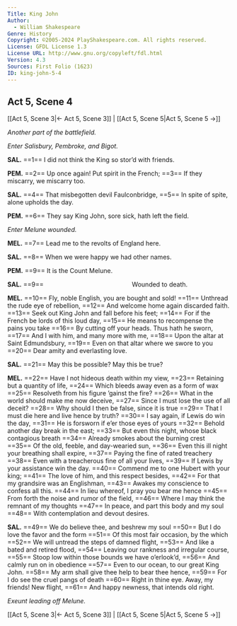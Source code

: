```yaml
---
Title: King John
Author: 
  - William Shakespeare
Genre: History
Copyright: ©2005-2024 PlayShakespeare.com. All rights reserved.
License: GFDL License 1.3
License URL: http://www.gnu.org/copyleft/fdl.html
Version: 4.3
Sources: First Folio (1623)
ID: king-john-5-4
---
```


## Act 5, Scene 4
[[Act 5, Scene 3|← Act 5, Scene 3]] | [[Act 5, Scene 5|Act 5, Scene 5 →]]

*Another part of the battlefield.*

*Enter Salisbury, Pembroke, and Bigot.*

**SAL.**
==1== I did not think the King so stor’d with friends.

**PEM.**
==2== Up once again! Put spirit in the French;
==3== If they miscarry, we miscarry too.

**SAL.**
==4== That misbegotten devil Faulconbridge,
==5== In spite of spite, alone upholds the day.

**PEM.**
==6== They say King John, sore sick, hath left the field.

*Enter Melune wounded.*

**MEL.**
==7== Lead me to the revolts of England here.

**SAL.**
==8== When we were happy we had other names.

**PEM.**
==9== It is the Count Melune.

**SAL.**
==9==               Wounded to death.

**MEL.**
==10== Fly, noble English, you are bought and sold!
==11== Unthread the rude eye of rebellion,
==12== And welcome home again discarded faith.
==13== Seek out King John and fall before his feet;
==14== For if the French be lords of this loud day,
==15== He means to recompense the pains you take
==16== By cutting off your heads. Thus hath he sworn,
==17== And I with him, and many more with me,
==18== Upon the altar at Saint Edmundsbury,
==19== Even on that altar where we swore to you
==20== Dear amity and everlasting love.

**SAL.**
==21== May this be possible? May this be true?

**MEL.**
==22== Have I not hideous death within my view,
==23== Retaining but a quantity of life,
==24== Which bleeds away even as a form of wax
==25== Resolveth from his figure ’gainst the fire?
==26== What in the world should make me now deceive,
==27== Since I must lose the use of all deceit?
==28== Why should I then be false, since it is true
==29== That I must die here and live hence by truth?
==30== I say again, if Lewis do win the day,
==31== He is forsworn if e’er those eyes of yours
==32== Behold another day break in the east;
==33== But even this night, whose black contagious breath
==34== Already smokes about the burning crest
==35== Of the old, feeble, and day-wearied sun,
==36== Even this ill night your breathing shall expire,
==37== Paying the fine of rated treachery
==38== Even with a treacherous fine of all your lives,
==39== If Lewis by your assistance win the day.
==40== Commend me to one Hubert with your king;
==41== The love of him, and this respect besides,
==42== For that my grandsire was an Englishman,
==43== Awakes my conscience to confess all this.
==44== In lieu whereof, I pray you bear me hence
==45== From forth the noise and rumor of the field,
==46== Where I may think the remnant of my thoughts
==47== In peace, and part this body and my soul
==48== With contemplation and devout desires.

**SAL.**
==49== We do believe thee, and beshrew my soul
==50== But I do love the favor and the form
==51== Of this most fair occasion, by the which
==52== We will untread the steps of damned flight,
==53== And like a bated and retired flood,
==54== Leaving our rankness and irregular course,
==55== Stoop low within those bounds we have o’erlook’d,
==56== And calmly run on in obedience
==57== Even to our ocean, to our great King John.
==58== My arm shall give thee help to bear thee hence,
==59== For I do see the cruel pangs of death
==60== Right in thine eye. Away, my friends! New flight,
==61== And happy newness, that intends old right.

*Exeunt leading off Melune.*

[[Act 5, Scene 3|← Act 5, Scene 3]] | [[Act 5, Scene 5|Act 5, Scene 5 →]]